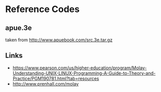 # Reference Codes

## apue.3e

taken from http://www.apuebook.com/src.3e.tar.gz

## Links

* https://www.pearson.com/us/higher-education/program/Molay-Understanding-UNIX-LINUX-Programming-A-Guide-to-Theory-and-Practice/PGM190781.html?tab=resources
* http://www.prenhall.com/molay

